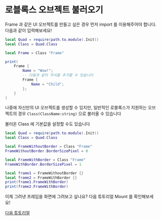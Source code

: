 
# 로블록스 오브젝트 불러오기

Frame 과 같은 UI 오브젝트를 만들고 싶은 경우 먼저 import 를 이용해주어야 합니다.
다음과 같이 입력해보세요!

```lua
local Quad = require(path.to.module).Init()
local Class = Quad.Class

local Frame = Class "Frame"

print(
    Frame {
        Name = "Wow!";
        -- 다음과 같이 자식을 추가할 수 있습니다
        Frame {
            Name = "Child";
        };
    }
)
```

나중에 자신만의 UI 오브젝트를 생성할 수 있지만, 일반적인 로블록스가 지원하는 오브젝트의 경우 `Class(ClassName:string)` 으로 불러올 수 있습니다  

불러온 Class 에 기본값을 설정할 수도 있습니다  

```lua
local Quad = require(path.to.module).Init()
local Class = Quad.Class

local FrameWithoutBorder = Class "Frame"
FrameWithoutBorder.BorderSizePixel = 0

local FrameWithBorder = Class "Frame"
FrameWithBorder.BorderSizePixel = 1

local frame1 = FrameWithoutBorder {}
local frame2 = FrameWithBorder {}
print(frame1.FrameWithBorder)
print(frame2.FrameWithBorder)
```

이제 그려낸 프레임을 화면에 그려보고 싶나요? 다음 튜토리얼 Mount 를 확인해보세요!

[다음 튜토리얼](./2_mount)
